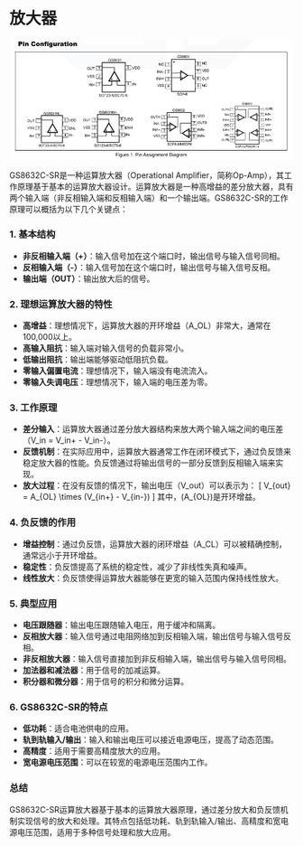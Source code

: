 # 放大器

![image-20241121141558124](.\assets\image-20241121141558124.png)

GS8632C-SR是一种运算放大器（Operational Amplifier，简称Op-Amp），其工作原理基于基本的运算放大器设计。运算放大器是一种高增益的差分放大器，具有两个输入端（非反相输入端和反相输入端）和一个输出端。GS8632C-SR的工作原理可以概括为以下几个关键点：

### 1. **基本结构**

- **非反相输入端（+）**：输入信号加在这个端口时，输出信号与输入信号同相。
- **反相输入端（-）**：输入信号加在这个端口时，输出信号与输入信号反相。
- **输出端（OUT）**：输出放大后的信号。

### 2. **理想运算放大器的特性**
- **高增益**：理想情况下，运算放大器的开环增益（A_OL）非常大，通常在100,000以上。
- **高输入阻抗**：输入端对输入信号的负载非常小。
- **低输出阻抗**：输出端能够驱动低阻抗负载。
- **零输入偏置电流**：理想情况下，输入端没有电流流入。
- **零输入失调电压**：理想情况下，输入端的电压差为零。

### 3. **工作原理**
- **差分输入**：运算放大器通过差分放大器结构来放大两个输入端之间的电压差（V_in = V_in+ - V_in-）。
- **反馈机制**：在实际应用中，运算放大器通常工作在闭环模式下，通过负反馈来稳定放大器的性能。负反馈通过将输出信号的一部分反馈到反相输入端来实现。
- **放大过程**：在没有反馈的情况下，输出电压（V_out）可以表示为：
  \[
  V_{out} = A_{OL} \times (V_{in+} - V_{in-})
  \]
  其中，\(A_{OL}\)是开环增益。

### 4. **负反馈的作用**
- **增益控制**：通过负反馈，运算放大器的闭环增益（A_CL）可以被精确控制，通常远小于开环增益。
- **稳定性**：负反馈提高了系统的稳定性，减少了非线性失真和噪声。
- **线性放大**：负反馈使得运算放大器能够在更宽的输入范围内保持线性放大。

### 5. **典型应用**
- **电压跟随器**：输出电压跟随输入电压，用于缓冲和隔离。
- **反相放大器**：输入信号通过电阻网络加到反相输入端，输出信号与输入信号反相。
- **非反相放大器**：输入信号直接加到非反相输入端，输出信号与输入信号同相。
- **加法器和减法器**：用于信号的加减运算。
- **积分器和微分器**：用于信号的积分和微分运算。

### 6. **GS8632C-SR的特点**
- **低功耗**：适合电池供电的应用。
- **轨到轨输入/输出**：输入和输出电压可以接近电源电压，提高了动态范围。
- **高精度**：适用于需要高精度放大的应用。
- **宽电源电压范围**：可以在较宽的电源电压范围内工作。

### 总结
GS8632C-SR运算放大器基于基本的运算放大器原理，通过差分放大和负反馈机制实现信号的放大和处理。其特点包括低功耗、轨到轨输入/输出、高精度和宽电源电压范围，适用于多种信号处理和放大应用。